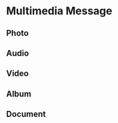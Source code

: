 # Multimedia Message

## Photo

<!-- photo -->

## Audio

<!-- audio, voice -->

## Video

<!-- video, videoNote -->

## Album

## Document

<!-- + animation -->
